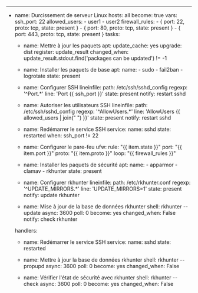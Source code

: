 
---
- name: Durcissement de serveur Linux
  hosts: all
  become: true
  vars:
    ssh_port: 22
    allowed_users:
      - user1
      - user2
    firewall_rules:
      - { port: 22, proto: tcp, state: present }
      - { port: 80, proto: tcp, state: present }
      - { port: 443, proto: tcp, state: present }
  tasks:
    - name: Mettre à jour les paquets
      apt:
        update_cache: yes
        upgrade: dist
      register: update_result
      changed_when: update_result.stdout.find('packages can be updated') != -1

    - name: Installer les paquets de base
      apt:
        name:
          - sudo
          - fail2ban
          - logrotate
      state: present

    - name: Configurer SSH
      lineinfile:
        path: /etc/ssh/sshd_config
        regexp: '^Port.*'
        line: 'Port {{ ssh_port }}'
        state: present
      notify: restart sshd

    - name: Autoriser les utilisateurs SSH
      lineinfile:
        path: /etc/ssh/sshd_config
        regexp: '^AllowUsers.*'
        line: 'AllowUsers {{ allowed_users | join(" ") }}'
        state: present
      notify: restart sshd

    - name: Redémarrer le service SSH
      service:
        name: sshd
        state: restarted
      when: ssh_port != 22

    - name: Configurer le pare-feu
      ufw:
        rule: "{{ item.state }}"
        port: "{{ item.port }}"
        proto: "{{ item.proto }}"
      loop: "{{ firewall_rules }}"

    - name: Installer les paquets de sécurité
      apt:
        name:
          - apparmor
          - clamav
          - rkhunter
      state: present

    - name: Configurer rkhunter
      lineinfile:
        path: /etc/rkhunter.conf
        regexp: '^UPDATE_MIRRORS.*'
        line: 'UPDATE_MIRRORS=1'
        state: present
      notify: update rkhunter

    - name: Mise à jour de la base de données rkhunter
      shell: rkhunter --update
      async: 3600
      poll: 0
      become: yes
      changed_when: False
      notify: check rkhunter

  handlers:
    - name: Redémarrer le service SSH
      service:
        name: sshd
        state: restarted

    - name: Mettre à jour la base de données rkhunter
      shell: rkhunter --propupd
      async: 3600
      poll: 0
      become: yes
      changed_when: False

    - name: Vérifier l'état de sécurité avec rkhunter
      shell: rkhunter --check
      async: 3600
      poll: 0
      become: yes
      changed_when: False

